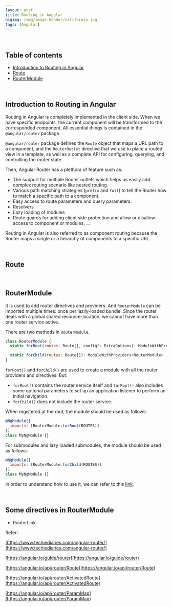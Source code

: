 ```yaml
---
layout: post
title: Routing in Angular
bigimg: /img/image-header/california.jpg
tags: [Angular]
---
```



<br>

## Table of contents
- [Introduction to Routing in Angular](#introduction-to-routing-in-angular)
- [Route](#route)
- [RouterModule](#routermodule)

<br>

## Introduction to Routing in Angular
Routing in Angular is completely implemented in the client side. When we have specific endpoints, the current component will be transformed to the corresponded component. All essential things is contained in the ```@angular/router``` package. 

```@angular/router``` package defines the ```Route``` object that maps a URL path to a component, and the ```RouterOutlet``` directive that we use to place a routed view in a template, as well as a complete API for configuring, querying, and controlling the router state.

Then, Angular Router has a plethora of feature such as:
- The support for multiple Router outlets which helps us easily add complex routing scenario like nested routing. 
- Various path matching strategies (```prefix``` and ```full```) to tell the Router how to match a specific path to a component.
- Easy access to route parameters and query parameters. 
- Resolvers
- Lazy loading of modules
- Route guards for adding client side protection and allow or disallow access to component or modules, ...

Routing in Angular is also referred to as component routing because the Router maps a single or a herarchy of components to a specific URL.

<br>

## Route






<br>

## RouterModule
It is used to add router directives and providers. And ```RouterModule``` can be imported multiple times: once per lazily-loaded bundle. Since the router deals with a global shared resource-location, we cannot have more than one router service active.

 There are two methods in ```RouterModule```. 

```javascript          
class RouterModule {
  static forRoot(routes: Route[], config?: ExtraOptions): ModuleWithProviders<RouterModule>

  static forChild(routes: Route[]): ModuleWithProviders<RouterModule>
}    
```

```forRoot()``` and ```forChild()``` are used to create a module with all the router providers and directives. But: 
- ```forRoot()``` contains the router service itself and ```forRoot()``` also includes some optional parameters to set up an application listener to perform an initial navigation.
- ```forChild()``` does not include the router service.

When registered at the root, the module should be used as follows:

```javascript
@NgModule({
  imports: [RouterModule.forRoot(ROUTES)]
})
class MyNgModule {}
```

For submodules and lazy loaded submodules, the module should be used as follows:

```javascript
@NgModule({
  imports: [RouterModule.forChild(ROUTES)]
})
class MyNgModule {}
```

In order to understand how to use it, we can refer to this [link](https://github.com/gamethapcam/Learn-Javascript/tree/master/src/Angular/src/use-routing-module).

<br>

## Some directives in RouterModule
- RouterLink





Refer:

[https://www.techiediaries.com/angular-router/](https://www.techiediaries.com/angular-router/)

[https://angular.io/guide/router](https://angular.io/guide/router)

[https://angular.io/api/router/Route](https://angular.io/api/router/Route)

[https://angular.io/api/router/ActivatedRoute](https://angular.io/api/router/ActivatedRoute)

[https://angular.io/api/router/ParamMap](https://angular.io/api/router/ParamMap)